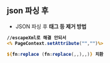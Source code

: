 ## json 파싱 후


* JSON 파싱 후 <b> 태그 등 제거 방법
```jsp
//escapeXml로 해결 안되서 
<% PageContext.setAttribute("","")%> 

${fn:replace (fn:replace(,,),,)} 치환
```